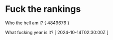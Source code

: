 # Fuck the rankings

Who the hell am I?
{ 4849676 }

What fucking year is it?
[ 2024-10-14T02:30:00Z ]
